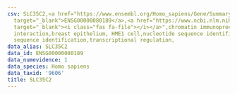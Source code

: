 ```yaml
---
csv: SLC35C2,<a href="https://www.ensembl.org/Homo_sapiens/Gene/Summary?db=core;g=ENSG00000080189"
  target="_blank">ENSG00000080189</a>,<a href="https://www.ncbi.nlm.nih.gov/pubmed/22863008"
  target="_blank"><i class="fas fa-file"></i></a>",chromatin immunoprecipitation assay,direct
  interaction,breast epithelium, HME1 cell,nucleotide sequence identification,nucleotide
  sequence identification,transcriptional regulation,
data_alias: SLC35C2
data_id: ENSG00000080189
data_numevidence: 1
data_species: Homo sapiens
data_taxid: '9606'
title: SLC35C2
---
```

